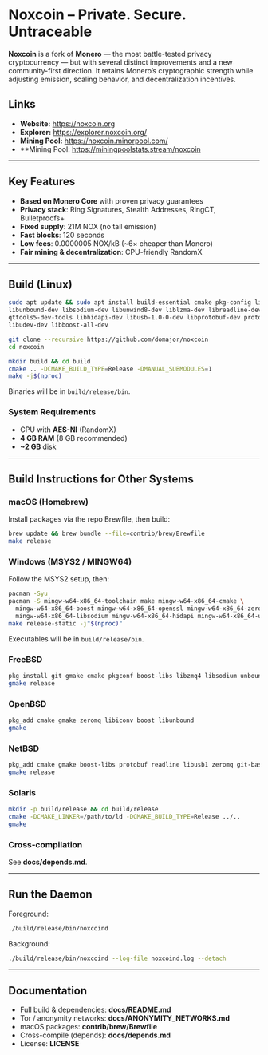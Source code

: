# Noxcoin – Private. Secure. Untraceable
 
**Noxcoin** is a fork of **Monero** — the most battle-tested privacy cryptocurrency — but with several distinct improvements and a new community-first direction. It retains Monero’s cryptographic strength while adjusting emission, scaling behavior, and decentralization incentives. 

## Links
- **Website:** https://noxcoin.org  
- **Explorer:** https://explorer.noxcoin.org/  
- **Mining Pool:** https://noxcoin.minorpool.com/  
- **Mining Pool: https://miningpoolstats.stream/noxcoin

---

## Key Features
- **Based on Monero Core** with proven privacy guarantees
- **Privacy stack**: Ring Signatures, Stealth Addresses, RingCT, Bulletproofs+
- **Fixed supply**: 21M NOX (no tail emission)
- **Fast blocks**: 120 seconds
- **Low fees**: 0.0000005 NOX/kB (~6× cheaper than Monero)
- **Fair mining & decentralization**: CPU-friendly RandomX

---

## Build (Linux)
~~~bash
sudo apt update && sudo apt install build-essential cmake pkg-config libssl-dev libzmq3-dev \
libunbound-dev libsodium-dev libunwind8-dev liblzma-dev libreadline-dev libexpat1-dev \
qttools5-dev-tools libhidapi-dev libusb-1.0-0-dev libprotobuf-dev protobuf-compiler \
libudev-dev libboost-all-dev

git clone --recursive https://github.com/domajor/noxcoin
cd noxcoin

mkdir build && cd build
cmake .. -DCMAKE_BUILD_TYPE=Release -DMANUAL_SUBMODULES=1
make -j$(nproc)
~~~
Binaries will be in `build/release/bin`.

### System Requirements
- CPU with **AES-NI** (RandomX)
- **4 GB RAM** (8 GB recommended)
- **~2 GB** disk

---

## Build Instructions for Other Systems

### macOS (Homebrew)
Install packages via the repo Brewfile, then build:
~~~bash
brew update && brew bundle --file=contrib/brew/Brewfile
make release
~~~

### Windows (MSYS2 / MINGW64)
Follow the MSYS2 setup, then:
~~~bash
pacman -Syu
pacman -S mingw-w64-x86_64-toolchain make mingw-w64-x86_64-cmake \
  mingw-w64-x86_64-boost mingw-w64-x86_64-openssl mingw-w64-x86_64-zeromq \
  mingw-w64-x86_64-libsodium mingw-w64-x86_64-hidapi mingw-w64-x86_64-unbound
make release-static -j"$(nproc)"
~~~
Executables will be in `build/release/bin`.

### FreeBSD
~~~bash
pkg install git gmake cmake pkgconf boost-libs libzmq4 libsodium unbound
gmake release
~~~

### OpenBSD
~~~bash
pkg_add cmake gmake zeromq libiconv boost libunbound
gmake
~~~

### NetBSD
~~~bash
pkg_add cmake gmake boost-libs protobuf readline libusb1 zeromq git-base pkgconf
gmake release
~~~

### Solaris
~~~bash
mkdir -p build/release && cd build/release
cmake -DCMAKE_LINKER=/path/to/ld -DCMAKE_BUILD_TYPE=Release ../..
gmake
~~~

### Cross-compilation
See **docs/depends.md**.

---

## Run the Daemon
Foreground:
~~~bash
./build/release/bin/noxcoind
~~~
Background:
~~~bash
./build/release/bin/noxcoind --log-file noxcoind.log --detach
~~~

---

## Documentation
- Full build & dependencies: **docs/README.md**  
- Tor / anonymity networks: **docs/ANONYMITY_NETWORKS.md**  
- macOS packages: **contrib/brew/Brewfile**  
- Cross-compile (depends): **docs/depends.md**  
- License: **LICENSE**
